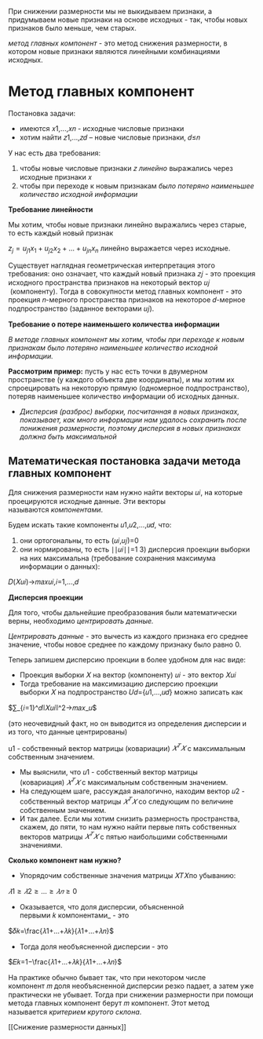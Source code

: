 
При снижении размерности мы не выкидываем признаки, а придумываем новые признаки на основе исходных - так, чтобы новых признаков было меньше, чем старых.

_метод главных компонент_ - это метод снижения размерности, в котором новые признаки являются линейными комбинациями исходных.

# **Метод главных компонент**

Постановка задачи:

- имеются 𝑥1,...,𝑥𝑛 - исходные числовые признаки
- хотим найти 𝑧1,...,𝑧𝑑​ – новые числовые признаки, 𝑑≤𝑛

У нас есть два требования:

1. чтобы новые числовые признаки 𝑧 _линейно_ выражались через исходные признаки 𝑥
2. чтобы при переходе к новым признакам _было потеряно наименьшее количество исходной информации_

**Требование линейности**

Мы хотим, чтобы новые признаки линейно выражались через старые, то есть каждый новый признак

$z_j​=u_{j1}​x_1​+u_{j2}​x_2​+...+u_{jn}​x_n$
линейно выражается через исходные.

Существует наглядная геометрическая интерпретация этого требования: оно означает, что каждый новый признака 𝑧𝑗​ - это проекция исходного пространства признаков на некоторый вектор 𝑢𝑗​ (компоненту). Тогда в совокупности метод главных компонент - это проекция 𝑛-мерного пространства признаков на некоторое 𝑑-мерное подпространство (заданное векторами 𝑢𝑗​).

**Требование о потере наименьшего количества информации**

_В методе главных компонент мы хотим, чтобы при переходе к новым признакам было потеряно наименьшее количество исходной информации._

**Рассмотрим пример:** пусть у нас есть точки в двумерном пространстве (у каждого объекта две координаты), и мы хотим их спроецировать на некоторую прямую (одномерное подпространство), потеряв наименьшее количество информации об исходных данных.

- _Дисперсия (разброс) выборки, посчитанная в новых признаках, показывает, как много информации нам удалось сохранить после понижения размерности, поэтому дисперсия в новых признаках должна быть максимальной_

## **Математическая постановка задачи метода главных компонент**


Для снижения размерности нам нужно найти векторы 𝑢𝑖​, на которые проецируются исходные данные. Эти векторы называются _компонентами_.

Будем искать такие компоненты 𝑢1,𝑢2,...,𝑢𝑑​, что:

1) они ортогональны, то есть (𝑢𝑖,𝑢𝑗)=0
2) они нормированы, то есть ∣∣𝑢𝑖∣∣=1
3) дисперсия проекции выборки на них максимальна (требование сохранения максимума информации о данных):

𝐷(𝑋𝑢𝑖)→𝑚𝑎𝑥𝑢𝑖,𝑖=1,...,𝑑


**Дисперсия проекции**

Для того, чтобы дальнейшие преобразования были математически верны, необходимо _центрировать данные._ 

_Центрировать данные -_ это вычесть из каждого признака его среднее значение, чтобы новое среднее по каждому признаку было равно 0.

Теперь запишем дисперсию проекции в более удобном для нас виде:

- Проекция выборки 𝑋 на вектор (компоненту) 𝑢𝑖​ - это вектор 𝑋𝑢𝑖
- Тогда требование на максимизацию дисперсию проекции выборки 𝑋 на подпространство 𝑈𝑑={𝑢1,...,𝑢𝑑} можно записать как 

$∑_{𝑖=1}^𝑑∣∣𝑋𝑢𝑖∣∣^2→𝑚𝑎𝑥_𝑢$

(это неочевидный факт, но он выводится из определения дисперсии и из того, что данные центрированы)

u1​ - собственный вектор матрицы (ковариации) $𝑋^𝑇𝑋$ с максимальным собственным значением.

- Мы выяснили, что 𝑢1​ - собственный вектор матрицы (ковариация) $𝑋^𝑇𝑋$ с максимальным собственным значением.
- На следующем шаге, рассуждая аналогично, находим вектор 𝑢2​ - собственный вектор матрицы $𝑋^𝑇𝑋$ со следующим по величине собственным значением.
- И так далее. Если мы хотим снизить размерность пространства, скажем, до пяти, то нам нужно найти первые пять собственных векторов матрицы $𝑋^𝑇𝑋$ с пятью наибольшими собственными значениями.

**Сколько компонент нам нужно?**

- Упорядочим собственные значения матрицы 𝑋𝑇𝑋по убыванию:

$𝜆1≥𝜆2≥...≥𝜆𝑛≥0$

- Оказывается, что доля дисперсии, объясненной первыми 𝑘 компонентами_ - это

$𝛿𝑘=\frac{𝜆1+...+𝜆𝑘}{𝜆1+...+𝜆𝑛}$​​

- Тогда доля необъясненной дисперсии - это

$𝐸𝑘=1−\frac{𝜆1+...+𝜆𝑘}{𝜆1+...+𝜆𝑛}$

На практике обычно бывает так, что при некотором числе компонент 𝑚 доля необъясненной дисперсии резко падает, а затем уже практически не убывает. Тогда при снижении размерности при помощи метода главных компонент берут 𝑚 компонент. Этот метод называется _критерием крутого склона_.

[[Снижение размерности данных]]